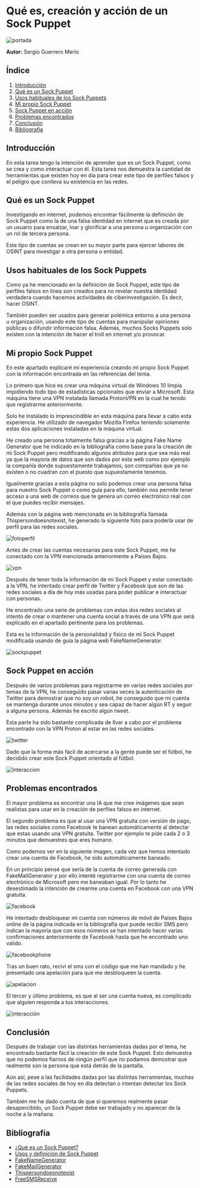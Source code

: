 
# Qué es, creación y acción de un Sock Puppet

![portada](Imagenes/Portada.png)

**Autor:** Sergio Guerrero Merlo

## Índice

1. [Introducción](#introducción)
2. [Qué es un Sock Puppet](#qué-es-un-sock-puppet)
3. [ Usos habituales de los Sock Puppets](#usos-habituales-de-los-sock-puppets)
4. [Mi propio Sock Puppet](#mi-propio-sock-puppet)
5. [Sock Puppet en acción](#sock-puppet-en-acción)
6. [Problemas encontrados](#problemas-encontrados)
7. [Conclusión](#conclusión)
8. [Bibliografía](#bibliografía)

## Introducción

En esta tarea tengo la intención de aprender que es un Sock Puppet, como se crea y como interactuar con él. Esta tarea nos demuestra la cantidad de herramientas que existen hoy en día para crear este tipo de perfiles falsos y el peligro que conlleva su existencia en las redes.

## Qué es un Sock Puppet

Investigando en internet, podemos encontrar fácilmente la definición de Sock Puppet como la de una falsa identidad en internet que es creada por un usuario para ensalzar, loar y glorificar a una persona u organización con un rol de tercera persona.

Este tipo de cuentas se crean en su mayor parte para ejercer labores de OSINT para investigar a otra persona o entidad.

## Usos habituales de los Sock Puppets

Como ya he mencionado en la definición de Sock Puppet, este tipo de perfiles falsos en línea son creados para no revelar nuestra identidad verdadera cuando hacemos actividades de ciberinvestigación. Es decir, hacer OSINT.

También pueden ser usados para generar polémica entorno a una persona u organización, usando este tipo de cuentas para manipular opiniones públicas o difundir información falsa. Además, muchos Socks Puppets solo existen con la intención de hacer el troll en internet y/o provocar.

## Mi propio Sock Puppet

En este apartado explicaré mi experiencia creando mi propio Sock Puppet con la información encontrada en las referencias del tema.

Lo primero que hice es crear una máquina virtual de Windows 10 limpia impidiendo todo tipo de estadísticas opcionales que enviar a Microsoft. Esta máquina tiene una VPN instalada llamada ProtonVPN en la cual he tenido que registrarme anteriormente.

Solo he instalado lo imprescindible en esta máquina para llevar a cabo esta experiencia. He utilizado de navegador Mozilla Firefox teniendo solamente estas dos aplicaciones instaladas en la máquina virtual.

He creado una persona totalmente falsa gracias a la página Fake Name Generator que he indicado en la bibliografía como base para la creación de mi Sock Puppet pero modificando algunos atributos para que sea más real ya que la mayoría de datos que son dados por esta web como por ejemplo la compañía donde supuestamente trabajamos, son compañías que ya no existen o no cuadran con el puesto que supuestamente tenemos.

Igualmente gracias a esta página no solo podemos crear una persona falsa para nuestro Sock Puppet o como guía para ello, también nos permite tener acceso a una web de correos que te genera un correo electrónico real con el que puedes recibir mensajes. 

Además con la página web mencionada en la bibliografía llamada Thispersondoesnotexist, he generado la siguiente foto para poderla usar de perfil para las redes sociales.

![fotoperfil](Imagenes/fotodeperfil.png)

Antes de crear las cuentas necesarias para este Sock Puppet, me he conectado con la VPN mencionada anteriormente a Países Bajos.

![vpn](Imagenes/1.png)

Después de tener toda la información de mi Sock Puppet y estar conectado a la VPN, he intentado crear perfil de Twitter y Facebook que son de las redes sociales a día de hoy más usadas para poder publicar e interactuar con personas.

He encontrado una serie de problemas con estas dos redes sociales al intento de crear o mantener una cuenta social a través de una VPN que será explicado en el apartado pertinente para los problemas.

Esta es la información de la personalidad y fisico de mi Sock Puppet modificada usando de guía la página web FakeNameGenerator.

![sockpuppet](Imagenes/2.png)

## Sock Puppet en acción

Después de varios problemas para registrarme en varias redes sociales por temas de la VPN, he conseguido pasar varias veces la autenticación de Twitter para demostrar que no soy un robot, he conseguido que mi cuenta se mantenga durante unos minutos y sea capaz de hacer algún RT y seguir a alguna persona. Además he escrito algún tweet.

Esta parte ha sido bastante complicada de llvar a cabo por el problema encontrado con la VPN Proton al estar en las redes sociales.

![twitter](Imagenes/3.png)

Dado que la forma más fácil de acercarse a la gente puede ser el fútbol, he decidido crear este Sock Puppet orientado al fútbol.

![Interaccion](Imagenes/4.png)

## Problemas encontrados

El mayor problema es encontrar una IA que me cree imágenes que sean realistas para usar en la creación de perfiles falsos en internet.

El segundo problema es que al usar una VPN gratuita con versión de pago, las redes sociales como Facebook te banean automáticamente al detectar que estas usando una VPN gratuita. Twitter por ejemplo te pide cada 2 o 3 minutos que demuestres que eres humano.

Como podemos ver en la siguiente imagen, cada vez que hemos intentado crear una cuenta de Facebook, he sido automáticamente baneado. 

En un principio pensé que sería de la cuenta de correo generada con FakeMailGenerator y por ello intenté registrarme con una cuenta de correo electrónico de Microsoft pero me baneaban igual. Por lo tanto he desestimado la intención de crearme una cuenta en Facebook con una VPN gratuita.

![facebook](Imagenes/5.png)

He intentado desbloquear mi cuenta con números de móvil de Países Bajos online de la página indicada en la bibliografía que puede recibir SMS pero indican la mayoría que con esos números se han intentado hacer varias confirmaciones anteriormente de Facebook hasta que he encontrado uno valido.

![facebookphone](Imagenes/6.png)

Tras un buen rato, reciví el sms con el código que me han mandado y he presentado una apelación para que me desbloqueen la cuenta.

![apelacion](Imagenes/7.png)

El tercer y último problema, es que al ser una cuenta nueva, es complicado que alguien responda a tus interacciones.

![interacción](Imagenes/8.png)

## Conclusión

Después de trabajar con las distintas herramientas dadas por el tema, he encontrado bastante fácil la creación de este Sock Puppet. Esto demuestra que no podemos fiarnos de ningún perfil que no podamos demostrar que realmente son la persona que está detrás de la pantalla.

Aún así, pese a las facilidades dadas por las distintas herramientas, muchas de las redes sociales de hoy en día detectan o intentan detectar los Sock Puppets.

También me he dado cuenta de que si queremos realmente pasar desapercibido, un Sock Puppet debe ser trabajado y no aparecer de la noche a la mañana.

## Bibliografía

- [¿Qué es un Sock Puppet?](https://odint.net/sock-puppets-osint/)
- [Usos y definición de Sock Puppet](https://quesignificado.org/que-es-un-sockpuppet/)
- [FakeNameGenerator](https://www.fakenamegenerator.com/)
- [FakeMailGenerator](https://www.fakemailgenerator.com/)
- [Thispersondoesnotexist](https://www.thispersondoesnotexist.com/)
- [FreeSMSReceive](https://www.freereceivesms.com)
